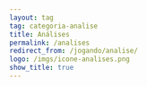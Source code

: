 ```yaml
---
layout: tag
tag: categoria-analise
title: Análises
permalink: /analises
redirect_from: /jogando/analise/
logo: /imgs/icone-analises.png
show_title: true
---
```

